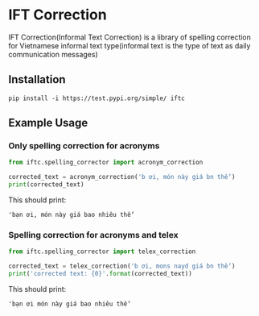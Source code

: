 # IFT Correction

IFT Correction(Informal Text Correction) is a library of spelling correction for Vietnamese informal text type(informal text is the type of text as daily communication messages)

## Installation

```
pip install -i https://test.pypi.org/simple/ iftc
```

## Example Usage

### Only spelling correction for acronyms

```python
from iftc.spelling_corrector import acronym_correction

corrected_text = acronym_correction('b ơi, món này giá bn thế')
print(corrected_text)
```

This should print:

```console
'bạn ơi, món này giá bao nhiêu thế'
```

### Spelling correction for acronyms and telex

```python
from iftc.spelling_corrector import telex_correction

corrected_text = telex_correction('b ơi, mons nayd giá bn thế')
print('corrected text: {0}'.format(corrected_text))
```

This should print:

```console
'bạn ơi món này giá bao nhiêu thế'
```